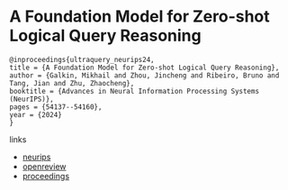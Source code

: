 # A Foundation Model for Zero-shot Logical Query Reasoning

```
@inproceedings{ultraquery_neurips24,
title = {A Foundation Model for Zero-shot Logical Query Reasoning},
author = {Galkin, Mikhail and Zhou, Jincheng and Ribeiro, Bruno and Tang, Jian and Zhu, Zhaocheng},
booktitle = {Advances in Neural Information Processing Systems (NeurIPS)},
pages = {54137--54160},
year = {2024}
}
```

links
- [neurips](https://nips.cc/Conferences/2024/Schedule?showEvent=95712)
- [openreview](https://openreview.net/forum?id=JRSyMBBJi6)
- [proceedings](https://papers.nips.cc//paper_files/paper/2024/hash/616521c3cf15f9f7018565c427d40e3b-Abstract-Conference.html)
